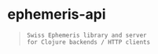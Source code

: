 # ephemeris-api

>     Swiss Ephemeris library and server
>     for Clojure backends / HTTP clients
